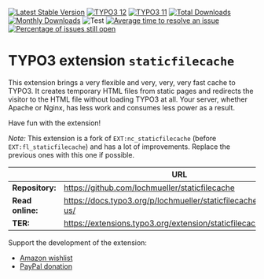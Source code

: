 [![Latest Stable Version](https://poser.pugx.org/lochmueller/staticfilecache/v/stable)](https://extensions.typo3.org/extension/staticfilecache)
[![TYPO3 12](https://img.shields.io/badge/TYPO3-12-orange.svg)](https://get.typo3.org/version/12)
[![TYPO3 11](https://img.shields.io/badge/TYPO3-11-orange.svg)](https://get.typo3.org/version/11)
[![Total Downloads](https://poser.pugx.org/lochmueller/staticfilecache/d/total)](https://packagist.org/packages/lochmueller/staticfilecache)
[![Monthly Downloads](https://poser.pugx.org/lochmueller/staticfilecache/d/monthly)](https://packagist.org/packages/lochmueller/staticfilecache)
![Test](https://github.com/lochmueller/staticfilecache/workflows/Test/badge.svg)
[![Average time to resolve an issue](http://isitmaintained.com/badge/resolution/lochmueller/staticfilecache.svg)](http://isitmaintained.com/project/lochmueller/staticfilecache "Average time to resolve an issue")
[![Percentage of issues still open](http://isitmaintained.com/badge/open/lochmueller/staticfilecache.svg)](http://isitmaintained.com/project/lochmueller/staticfilecache "Percentage of issues still open")

# TYPO3 extension `staticfilecache`

This extension brings a very flexible and very, very, very fast cache to TYPO3.
It creates temporary HTML files from static pages and redirects the visitor to
the HTML file without loading TYPO3 at all. Your server, whether Apache or Nginx,
has less work and consumes less power as a result.

Have fun with the extension!

*Note:* This extension is a fork of `EXT:nc_staticfilecache` (before
`EXT:fl_staticfilecache`) and has a lot of improvements. Replace the previous
ones with this one if possible.

|                  | URL                                                              |
|------------------|------------------------------------------------------------------|
| **Repository:**  | https://github.com/lochmueller/staticfilecache                   |
| **Read online:** | https://docs.typo3.org/p/lochmueller/staticfilecache/main/en-us/ |
| **TER:**         | https://extensions.typo3.org/extension/staticfilecache/          |

Support the development of the extension:

- [Amazon wishlist](https://www.amazon.de/hz/wishlist/ls/SWHV1AQPUTH9)
- [PayPal donation](https://www.paypal.me/lochmueller/100)
